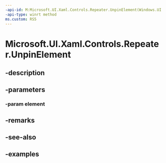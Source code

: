 ```yaml
---
-api-id: M:Microsoft.UI.Xaml.Controls.Repeater.UnpinElement(Windows.UI.Xaml.UIElement)
-api-type: winrt method
ms.custom: RS5
---
```


<!-- Method syntax.
public void Repeater.UnpinElement(UIElement element)
-->

# Microsoft.UI.Xaml.Controls.Repeater.UnpinElement

## -description

## -parameters
### -param element

## -remarks

## -see-also

## -examples

